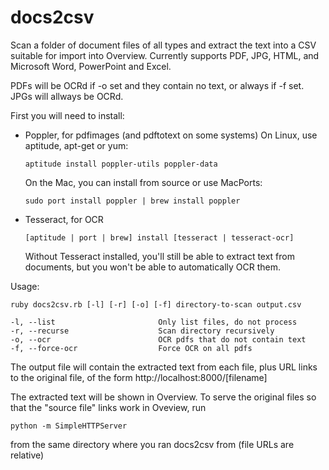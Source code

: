 docs2csv
========

Scan a folder of document files of all types and extract the text into a CSV suitable for import into Overview. Currently supports PDF, JPG, HTML, and Microsoft Word, PowerPoint and Excel. 

PDFs will be OCRd if -o set and they contain no text, or always if -f set. 
JPGs will allways be OCRd.

First you will need to install:
  - Poppler, for pdfimages (and pdftotext on some systems)
    On Linux, use aptitude, apt-get or yum:

    ```aptitude install poppler-utils poppler-data```

    On the Mac, you can install from source or use MacPorts:

    ```sudo port install poppler | brew install poppler```

  - Tesseract, for OCR

    ```[aptitude | port | brew] install [tesseract | tesseract-ocr]```

    Without Tesseract installed, you'll still be able to extract text from documents, but you won't be able to automatically OCR them.

Usage: 

    ruby docs2csv.rb [-l] [-r] [-o] [-f] directory-to-scan output.csv

    -l, --list                       Only list files, do not process
    -r, --recurse                    Scan directory recursively
    -o, --ocr                        OCR pdfs that do not contain text
    -f, --force-ocr                  Force OCR on all pdfs

The output file will contain the extracted text from each file, plus URL links to the original file, of the form http://localhost:8000/[filename]

The extracted text will be shown in Overview. To serve the original files so that the "source file" links work in Oveview, run

    python -m SimpleHTTPServer

from the same directory where you ran docs2csv from (file URLs are relative)


